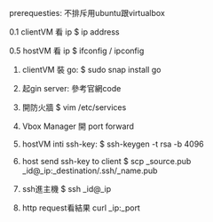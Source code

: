 prerequesties:
不排斥用ubuntu跟virtualbox


0.1 clientVM 看 ip
$ ip address

0.5 hostVM 看 ip
$ ifconfig / ipconfig

1. clientVM 裝 go: 
$ sudo snap install go

2. 起gin server: 參考官網code

3. 開防火牆 
$ vim /etc/services

4. Vbox Manager 開 port forward

5. hostVM inti ssh-key:
$ ssh-keygen -t rsa -b 4096

6. host send ssh-key to client 
$ scp _source.pub _id@_ip:_destination/.ssh/_name.pub

7. ssh進主機
$ ssh _id@_ip 

8. http request看結果
curl _ip:_port 
